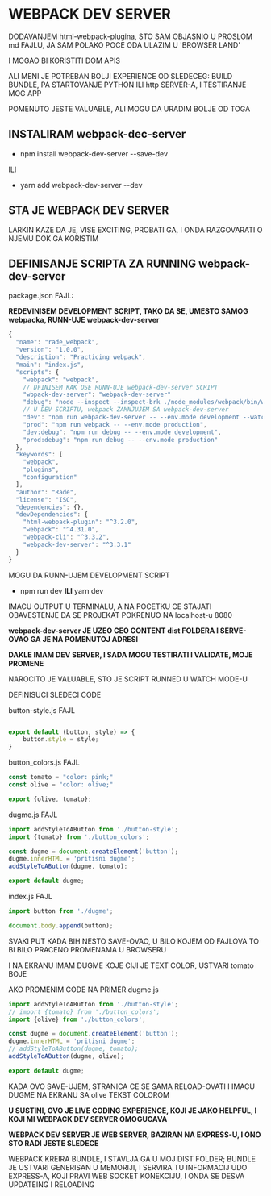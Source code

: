 # WEBPACK DEV SERVER

DODAVANJEM html-webpack-plugina, STO SAM OBJASNIO U PROSLOM md FAJLU, JA SAM POLAKO POCE ODA ULAZIM U 'BROWSER LAND'

I MOGAO BI KORISTITI DOM APIS

ALI MENI JE POTREBAN BOLJI EXPERIENCE OD SLEDECEG: BUILD BUNDLE, PA STARTOVANJE PYTHON ILI http SERVER-A, I TESTIRANJE MOG APP

POMENUTO JESTE VALUABLE, ALI MOGU DA URADIM BOLJE OD TOGA

## INSTALIRAM webpack-dec-server

- npm install webpack-dev-server --save-dev

ILI

- yarn add webpack-dev-server --dev

## STA JE WEBPACK DEV SERVER

LARKIN KAZE DA JE, VISE EXCITING, PROBATI GA, I ONDA RAZGOVARATI O NJEMU DOK GA KORISTIM

## DEFINISANJE SCRIPTA ZA RUNNING webpack-dev-server

package.json FAJL:

**REDEVINISEM DEVELOPMENT SCRIPT, TAKO DA SE, UMESTO SAMOG webpacka, RUNN-UJE webpack-dev-server**

```javascript
{
  "name": "rade_webpack",
  "version": "1.0.0",
  "description": "Practicing webpack",
  "main": "index.js",
  "scripts": {
    "webpack": "webpack",
    // DFINISEM KAK OSE RUNN-UJE webpack-dev-server SCRIPT
    "wbpack-dev-server": "webpack-dev-server"
    "debug": "node --inspect --inspect-brk ./node_modules/webpack/bin/webpack.js",
    // U DEV SCRIPTU, webpack ZAMNJUJEM SA webpack-dev-server
    "dev": "npm run webpack-dev-server -- --env.mode development --watch",
    "prod": "npm run webpack -- --env.mode production",
    "dev:debug": "npm run debug -- --env.mode development",
    "prod:debug": "npm run debug -- --env.mode production"
  },
  "keywords": [
    "webpack",
    "plugins",
    "configuration"
  ],
  "author": "Rade",
  "license": "ISC",
  "dependencies": {},
  "devDependencies": {
    "html-webpack-plugin": "^3.2.0",
    "webpack": "^4.31.0",
    "webpack-cli": "^3.3.2",
    "webpack-dev-server": "^3.3.1"
  }
}
```

MOGU DA RUNN-UJEM DEVELOPMENT SCRIPT

- npm run dev **ILI** yarn dev

IMACU OUTPUT U TERMINALU, A NA POCETKU CE STAJATI OBAVESTENJE DA SE PROJEKAT POKRENUO NA localhost-u 8080

**webpack-dev-server JE UZEO CEO CONTENT dist FOLDERA I SERVE-OVAO GA JE NA POMENUTOJ ADRESI**

**DAKLE IMAM DEV SERVER, I SADA MOGU TESTIRATI I VALIDATE, MOJE PROMENE**

NAROCITO JE VALUABLE, STO JE SCRIPT RUNNED U WATCH MODE-U

DEFINISUCI SLEDECI CODE

button-style.js FAJL

```javascript

export default (button, style) => {
    button.style = style;
}

```

button_colors.js FAJL

```javascript
const tomato = "color: pink;"
const olive = "color: olive;"

export {olive, tomato};
```

dugme.js FAJL

```javascript
import addStyleToAButton from './button-style';
import {tomato} from './button_colors';

const dugme = document.createElement('button');
dugme.innerHTML = 'pritisni dugme';
addStyleToAButton(dugme, tomato);

export default dugme;
```

index.js FAJL

```javascript
import button from './dugme';

document.body.append(button);
```

SVAKI PUT KADA BIH NESTO SAVE-OVAO, U BILO KOJEM OD FAJLOVA TO BI BILO PRACENO PROMENAMA U BROWSERU

I NA EKRANU IMAM DUGME KOJE CIJI JE TEXT COLOR, USTVARI tomato BOJE

AKO PROMENIM CODE NA PRIMER dugme.js

```javascript
import addStyleToAButton from './button-style';
// import {tomato} from './button_colors';
import {olive} from './button_colors';

const dugme = document.createElement('button');
dugme.innerHTML = 'pritisni dugme';
// addStyleToAButton(dugme, tomato);
addStyleToAButton(dugme, olive);

export default dugme;
```

KADA OVO SAVE-UJEM, STRANICA CE SE SAMA RELOAD-OVATI I IMACU DUGME NA EKRANU SA olive TEKST COLOROM

**U SUSTINI, OVO JE LIVE CODING EXPERIENCE, KOJI JE JAKO HELPFUL, I KOJI MI WEBPACK DEV SERVER OMOGUCAVA**

**WEBPACK DEV SERVER JE WEB SERVER, BAZIRAN NA EXPRESS-U, I ONO STO RADI JESTE SLEDECE**

WEBPACK KREIRA BUNDLE, I STAVLJA GA U MOJ DIST FOLDER; BUNDLE JE USTVARI GENERISAN U MEMORIJI, I SERVIRA TU INFORMACIJ UDO EXPRESS-A, KOJI PRAVI WEB SOCKET KONEKCIJU, I ONDA SE DESVA UPDATEING I RELOADING